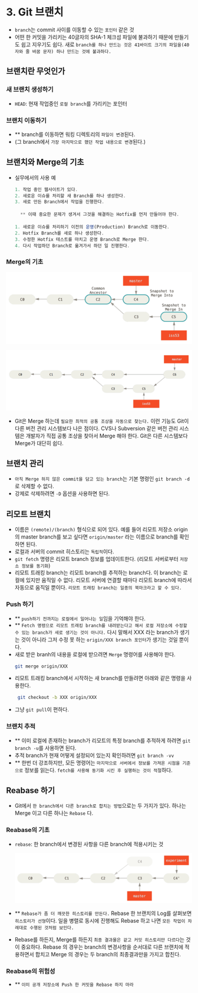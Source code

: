 # 3. Git 브랜치

* `branch`는 commit 사이를 이동할 수 있는 `포인터` 같은 것
* 어떤 한 커밋을 가리키는 40글자의 SHA-1 체크섬 파일에 불과하기 때문에 만들기도 쉽고 지우기도 쉽다. 새로 `branch를 하나 만드는 것은 41바이트 크기의 파일을(40자와 줄 바꿈 문자) 하나 만드는 것에 불과하다.`

## 브랜치란 무엇인가

### 새 브랜치 생성하기

* `HEAD`: 현재 작업중인 `로컬 branch`를 가리키는 포인터

### 브랜치 이동하기

* ** branch를 이동하면 워킹 디렉토리의 `파일이 변경`된다.
* (그 branch에서 `가장 마지막으로 했던 작업 내용으로 변경`된다.)

## 브랜치와 Merge의 기초

* 실무에서의 사용 예
  ```javascript
  1. 작업 중인 웹사이트가 있다.
  2. 새로운 이슈를 처리할 새 Branch를 하나 생성한다.
  3. 새로 만든 Branch에서 작업을 진행한다.

    ** 이때 중요한 문제가 생겨서 그것을 해결하는 Hotfix를 먼저 만들어야 한다.

  1. 새로운 이슈를 처리하기 이전의 운영(Production) Branch로 이동한다.
  2. Hotfix Branch를 새로 하나 생성한다.
  3. 수정한 Hotfix 테스트를 마치고 운영 Branch로 Merge 한다.
  4. 다시 작업하던 Branch로 옮겨가서 하던 일 진행한다.
  ```

### Merge의 기초

![eval](/resources/merge1.PNG)

![eval](/resources/merge2.PNG)

* Git은 Merge 하는데 `필요한 최적의 공통 조상을 자동으로 찾는다.` 이런 기능도 Git이 다른 버전 관리 시스템보다 나은 점이다. CVS나 Subversion 같은 버전 관리 시스템은 개발자가 직접 공통 조상을 찾아서 Merge 해야 한다. Git은 다른 시스템보다 Merge가 대단히 쉽다.

## 브랜치 관리

* `아직 Merge 하지 않은 commit을 담고 있는 branch`는 기본 명령인 `git branch -d`로 삭제할 수 없다.
* 강제로 삭제하려면 `-D` 옵션을 사용하면 된다.


## 리모트 브랜치

* 이름은 `(remote)/(branch)` 형식으로 되어 있다. 예를 들어 리모트 저장소 origin 의 master branch를 보고 싶다면 `origin/master` 라는 이름으로 branch를 확인하면 된다.
* 로컬과 서버의 commit 히스토리는 `독립적`이다.
* `git fetch` 명령은 리모트 branch 정보를 업데이트한다. (리모트 서버로부터 `저장소 정보를 동기화`)
* 리모트 트래킹 branch는 리모트 branch를 추적하는 branch다. 이 branch는 로컬에 있지만 움직일 수 없다. 리모트 서버에 연결할 때마다 리모트 branch에 따라서 자동으로 움직일 뿐이다. `리모트 트래킹 branch는 일종의 북마크라고 할 수 있다.`

### Push 하기

* ** `push하기 전까지는 로컬에서 일어나는 일`임을 기억해야 한다.
* ** `Fetch 명령으로 리모트 트래킹 branch를 내려받는다고 해서 로컬 저장소에 수정할 수 있는 branch가 새로 생기는 것이 아니다.` 다시 말해서 XXX 라는 branch가 생기는 것이 아니라 그저 수정 못 하는 `origin/XXX branch 포인터`가 생기는 것일 뿐이다.
* 새로 받은 branh의 내용을 로컬에 받으려면 `Merge` 명령어를 사용해야 한다.
  ```bash
  git merge origin/XXX
  ```
* 리모트 트래킹 branch에서 시작하는 새 branch를 만들려면 아래와 같은 명령을 사용한다.
  ```bash
   git checkout -b XXX origin/XXX
  ```
* 그냥 `git pull`이 편하다.

### 브랜치 추적

* ** 이미 로컬에 존재하는 branch가 리모트의 특정 branch를 추적하게 하려면 `git branch -u`를 사용하면 된다.
* 추적 branch가 현재 어떻게 설정되어 있는지 확인하려면 `git branch -vv`
* ** 한번 더 강조하지만, 모든 명령어는 `마지막으로 서버에서 정보를 가져온 시점을 기준으로` 정보를 읽는다. `fetch를 사용해 동기화 시킨 후 실행하는 것이 적절`하다.

## Reabase 하기

* Git에서 `한 branch에서 다른 branch로 합치는 방법`으로는 두 가지가 있다. 하나는 Merge 이고 다른 하나는 `Rebase` 다.

### Reabase의 기초

* `rebase`: 한 branch에서 변경된 사항을 다른 branch에 적용시키는 것

  ![eval](/resources/rebase.PNG)

* ** `Rebase가 좀 더 깨끗한 히스토리를 만든다.` Rebase 한 브랜치의 Log를 살펴보면 `히스토리가 선형`이다. 일을 병렬로 동시에 진행해도 Rebase 하고 나면 `모든 작업이 차례대로 수행된 것처럼 보인다.`
* Rebase를 하든지, Merge를 하든지 `최종 결과물은 같고 커밋 히스토리만 다르다`는 것이 중요하다. Rebase 의 경우는 branch의 변경사항을 순서대로 다른 브랜치에 적용하면서 합치고 Merge 의 경우는 두 branch의 최종결과만을 가지고 합친다.

### Reabase의 위험성

* ** `이미 공개 저장소에 Push 한 커밋을 Rebase 하지 마라`

 